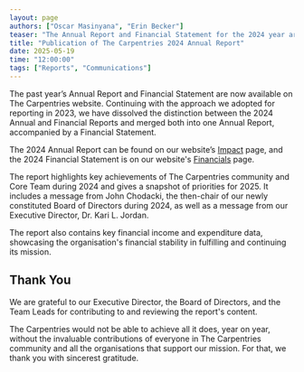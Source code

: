 ```yaml
---  
layout: page  
authors: ["Oscar Masinyana", "Erin Becker"]  
teaser: "The Annual Report and Financial Statement for the 2024 year are now available."  
title: "Publication of The Carpentries 2024 Annual Report"  
date: 2025-05-19  
time: "12:00:00"  
tags: ["Reports", "Communications"]  
---
```


The past year’s Annual Report and Financial Statement are now available on The Carpentries website. Continuing with the approach we adopted for reporting in 2023, we have dissolved the distinction between the 2024 Annual and Financial Reports and merged both into one Annual Report, accompanied by a Financial Statement. 


The 2024 Annual Report can be found on our website’s [Impact]([https://carpentries.org/reports/](https://carpentries.org/reports/)) page, and the 2024 Financial Statement is on our website's [Financials]([https://www.carpentries.org/about-us/financials/](https://www.carpentries.org/about-us/financials/)) page.

The report highlights key achievements of The Carpentries community and Core Team during 2024 and gives a snapshot of priorities for 2025. It includes a message from John Chodacki, the then-chair of our newly constituted Board of Directors during 2024, as well as a message from our Executive Director, Dr. Kari L. Jordan. 


The report also contains key financial income and expenditure data, showcasing the organisation's financial stability in fulfilling and continuing its mission. 

## Thank You

We are grateful to our Executive Director, the Board of Directors, and the Team Leads for contributing to and reviewing the report's content. 

The Carpentries would not be able to achieve all it does, year on year, without the invaluable contributions of everyone in The Carpentries community and all the organisations that support our mission. For that, we thank you with sincerest gratitude. 